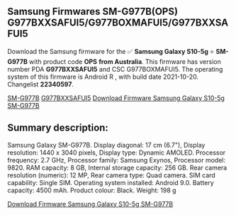 <h2>Samsung Firmwares SM-G977B(OPS) G977BXXSAFUI5/G977BOXMAFUI5/G977BXXSAFUI5</h2>
Download the Samsung firmware for the ✅ <strong>Samsung Galaxy S10-5g </strong> ⭐ <strong>SM-G977B</strong> with product code <strong>OPS</strong> <strong> from Australia</strong>. This firmware has version number PDA <strong>G977BXXSAFUI5</strong> and CSC G977BOXMAFUI5. The operating system of this firmware is Android R , with build date 2021-10-20. Changelist <strong>22340597</strong>.


[SM-G977B](https://samfirm.shop/samsung/model/SM-G977B)
[G977BXXSAFUI5](https://samfirm.shop/samsung/pda/G977BXXSAFUI5)
[Download Firmware Samsung Galaxy S10-5g SM-G977B](https://samfirm.shop/samsung/firmware/466790)
<h2>Summary description:</h2>
<p>Samsung Galaxy SM-G977B. Display diagonal: 17 cm (6.7"), Display resolution: 1440 x 3040 pixels, Display type: Dynamic AMOLED. Processor frequency: 2.7 GHz, Processor family: Samsung Exynos, Processor model: 9820. RAM capacity: 8 GB, Internal storage capacity: 256 GB. Rear camera resolution (numeric): 12 MP, Rear camera type: Quad camera. SIM card capability: Single SIM. Operating system installed: Android 9.0. Battery capacity: 4500 mAh. Product colour: Black. Weight: 198 g</p>


[Download Firmware Samsung Galaxy S10-5g SM-G977B](https://samfirm.shop/samsung/firmware/466790)
